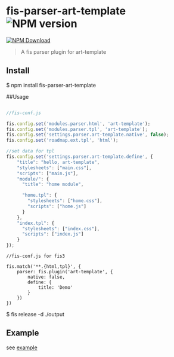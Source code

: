 # fis-parser-art-template ![NPM version](https://badge.fury.io/js/fis-parser-art-template.png)

[![NPM Download](https://nodei.co/npm-dl/fis-parser-art-template.png?months=1)](https://www.npmjs.org/package/fis-parser-art-template)

> A fis parser plugin for art-template

## Install

   $ npm install fis-parser-art-template


##Usage

```javascript

//fis-conf.js

fis.config.set('modules.parser.html', 'art-template');
fis.config.set('modules.parser.tpl', 'art-template');
fis.config.set('settings.parser.art-template.native', false);
fis.config.set('roadmap.ext.tpl', 'html');

//set data for tpl
fis.config.set('settings.parser.art-template.define', {
    "title": "hello, art-template",
    "stylesheets": ["main.css"],
    "scripts": ["main.js"],
    "module/": {
      "title": "home module",

      "home.tpl": {
        "stylesheets": ["home.css"],
        "scripts": ["home.js"]
      }
    },
    "index.tpl": {
      "stylesheets": ["index.css"],
      "scripts": ["index.js"]
    }
});

```

```javscript
//fis-conf.js for fis3

fis.match('**.{html,tpl}', {
    parser: fis.plugin('art-template', {
        native: false,
        define: {
            title: 'Demo'
        }
    })
})

```


  $ fis release -d ./output

## Example 

see [example](https://github.com/lwdgit/fis-parser-art-template/tree/master/example '')
